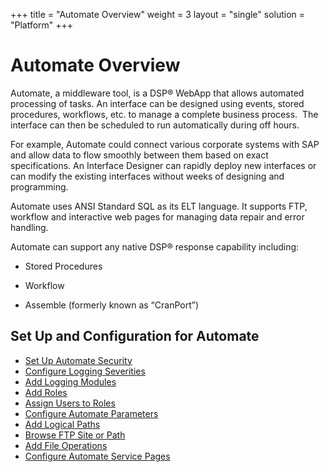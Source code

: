 +++
title = "Automate Overview"
weight = 3
layout = "single"
solution = "Platform"
+++

# Automate Overview

Automate, a middleware tool, is a DSP® WebApp that allows automated
processing of tasks. An interface can be designed using events, stored
procedures, workflows, etc. to manage a complete business process.  The
interface can then be scheduled to run automatically during off hours. 

For example, Automate could connect various corporate systems with SAP
and allow data to flow smoothly between them based on exact
specifications. An Interface Designer can rapidly deploy new interfaces
or can modify the existing interfaces without weeks of designing and
programming.

Automate uses ANSI Standard SQL as its ELT language. It supports FTP,
workflow and interactive web pages for managing data repair and error
handling.

Automate can support any native DSP® response capability including:

  - Stored Procedures

<!-- end list -->

  - Workflow

<!-- end list -->

  - Assemble (formerly known as “CranPort”)

## Set Up and Configuration for Automate

  - [Set Up Automate Security](Use_Cases/Set_Up_Automate_Security)
  - [Configure Logging
    Severities](Use_Cases/Configure_Logging_Severities)
  - [Add Logging Modules](Use_Cases/Add_Logging_Modules)
  - [Add Roles](Use_Cases/Add_Roles)
  - [Assign Users to Roles](Use_Cases/Assign_Users_to_Roles)
  - [Configure Automate
    Parameters](Use_Cases/Configure_Automate_Parameters)
  - [Add Logical Paths](Use_Cases/Add_Logical_Paths)
  - [Browse FTP Site or Path](Use_Cases/Browse_FTP_Site_or_Path)
  - [Add File Operations](Use_Cases/Add_File_Operations)
  - [Configure Automate Service
    Pages](Use_Cases/Configure_Automate_Service)

